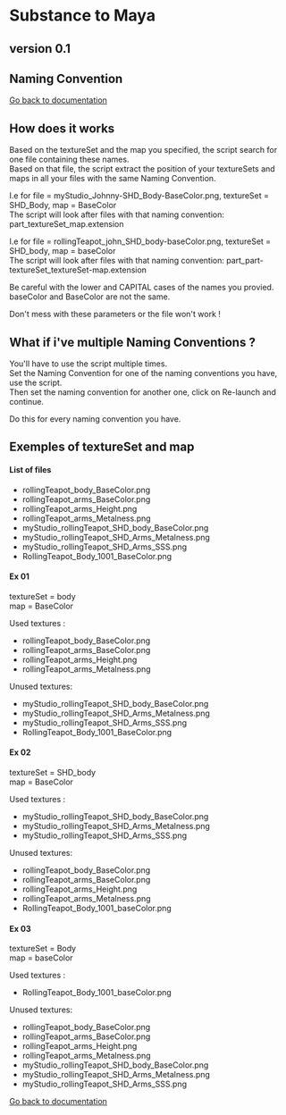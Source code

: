 # Substance to Maya
## version 0.1
## Naming Convention

[Go back to documentation](README.md)

## How does it works
Based on the textureSet and the map you specified, the script search for one file containing these names.  
Based on that file, the script extract the position of your textureSets and maps in all your files with the same Naming Convention.

I.e for file = myStudio_Johnny-SHD_Body-BaseColor.png, textureSet = SHD_Body, map = BaseColor  
The script will look after files with that naming convention: part_textureSet_map.extension

I.e for file = rollingTeapot_john_SHD_body-baseColor.png, textureSet = SHD_body, map = baseColor  
The script will look after files with that naming convention: part_part-textureSet_textureSet-map.extension

Be careful with the lower and CAPITAL cases of the names you provied.  
baseColor and BaseColor are not the same. 

Don't mess with these parameters or the file won't work !

## What if i've multiple Naming Conventions ?

You'll have to use the script multiple times.  
Set the Naming Convention for one of the naming conventions you have, use the script.  
Then set the naming convention for another one, click on Re-launch and continue.

Do this for every naming convention you have.

## Exemples of textureSet and map

#### List of files
- rollingTeapot_body_BaseColor.png
- rollingTeapot_arms_BaseColor.png
- rollingTeapot_arms_Height.png
- rollingTeapot_arms_Metalness.png
- myStudio_rollingTeapot_SHD_body_BaseColor.png
- myStudio_rollingTeapot_SHD_Arms_Metalness.png
- myStudio_rollingTeapot_SHD_Arms_SSS.png
- RollingTeapot_Body_1001_BaseColor.png

#### Ex 01
textureSet = body  
map = BaseColor

Used textures :
- rollingTeapot_body_BaseColor.png
- rollingTeapot_arms_BaseColor.png
- rollingTeapot_arms_Height.png
- rollingTeapot_arms_Metalness.png

Unused textures:
- myStudio_rollingTeapot_SHD_body_BaseColor.png
- myStudio_rollingTeapot_SHD_Arms_Metalness.png
- myStudio_rollingTeapot_SHD_Arms_SSS.png
- RollingTeapot_Body_1001_BaseColor.png

#### Ex 02
textureSet = SHD_body  
map = BaseColor

Used textures :
- myStudio_rollingTeapot_SHD_body_BaseColor.png
- myStudio_rollingTeapot_SHD_Arms_Metalness.png
- myStudio_rollingTeapot_SHD_Arms_SSS.png

Unused textures:
- rollingTeapot_body_BaseColor.png
- rollingTeapot_arms_BaseColor.png
- rollingTeapot_arms_Height.png
- rollingTeapot_arms_Metalness.png
- RollingTeapot_Body_1001_baseColor.png

#### Ex 03
textureSet = Body  
map = baseColor

Used textures :
- RollingTeapot_Body_1001_baseColor.png

Unused textures:
- rollingTeapot_body_BaseColor.png
- rollingTeapot_arms_BaseColor.png
- rollingTeapot_arms_Height.png
- rollingTeapot_arms_Metalness.png
- myStudio_rollingTeapot_SHD_body_BaseColor.png
- myStudio_rollingTeapot_SHD_Arms_Metalness.png
- myStudio_rollingTeapot_SHD_Arms_SSS.png


[Go back to documentation](README.md)